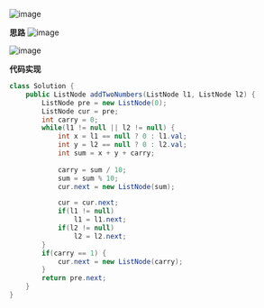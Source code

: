 ![image](https://user-images.githubusercontent.com/62934005/126510923-fc5267b9-7409-4170-9e13-beaa6340738c.png)


**思路**
![image](https://user-images.githubusercontent.com/62934005/126513232-3a15c18e-a1b7-4d40-9b70-ac030b2725e4.png)

![image](https://user-images.githubusercontent.com/62934005/126513306-addc503a-5efd-4f24-aecd-95bc32110ba1.png)


**代码实现**

```java
class Solution {
    public ListNode addTwoNumbers(ListNode l1, ListNode l2) {
        ListNode pre = new ListNode(0);
        ListNode cur = pre;
        int carry = 0;
        while(l1 != null || l2 != null) {
            int x = l1 == null ? 0 : l1.val;
            int y = l2 == null ? 0 : l2.val;
            int sum = x + y + carry;
            
            carry = sum / 10;
            sum = sum % 10;
            cur.next = new ListNode(sum);

            cur = cur.next;
            if(l1 != null)
                l1 = l1.next;
            if(l2 != null)
                l2 = l2.next;
        }
        if(carry == 1) {
            cur.next = new ListNode(carry);
        }
        return pre.next;
    }
}
```
